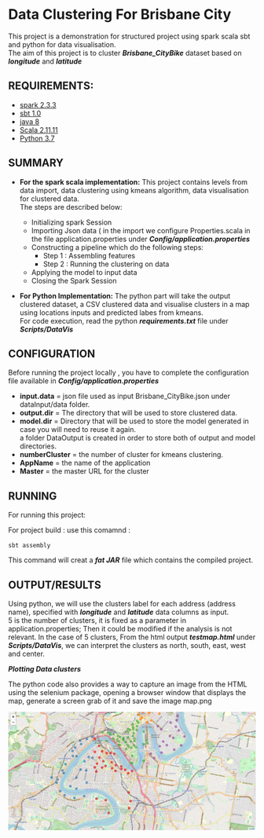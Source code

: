 # Data Clustering For Brisbane City
This project is a demonstration for structured project using spark scala sbt and python for data visualisation.<br />
The aim of this project is to cluster ***Brisbane_CityBike*** dataset based on ***longitude*** and ***latitude***

## REQUIREMENTS:

* [spark 2.3.3](https://spark.apache.org/downloads.html)
* [sbt 1.0](https://www.scala-sbt.org/download.html)
* [java 8](https://www.oracle.com/technetwork/java/javaee/downloads/jdk8-downloads-2133151.html)
* [Scala 2.11.11](https://www.scala-lang.org/download/)
* [Python 3.7](https://www.anaconda.com/distribution/)


## SUMMARY
* **For the spark scala implementation:** 
This project contains levels from data import, data clustering using kmeans algorithm, data visualisation for clustered data. <br />
The steps are described below:<br />
    * Initializing spark Session <br />
    * Importing Json data ( in the import we configure Properties.scala in the file application.properties under ***Config/application.properties*** <br />
    * Constructing a pipeline which do the following steps: <br />
        * Step 1 : Assembling features <br />
        * Step 2 : Running the clustering on data <br />
    * Applying the model to input data<br />
    * Closing the Spark Session<br />


* **For Python Implementation:** 
The python part will take the output clustered dataset, a CSV clustered data and visualise clusters in a map using
locations inputs and predicted labes from kmeans. <br />
For code execution, read the python ***requirements.txt*** file under ***Scripts/DataVis*** <br />


## CONFIGURATION
Before running the project locally , you have to complete the configuration file available in ***Config/application.properties*** <br />
* **input.data** = json file used as input Brisbane_CityBike.json under dataInput/data folder.<br />
* **output.dir** = The directory that will be used to store clustered data.<br />
* **model.dir** =  Directory that will be used to store the model generated in case you will need to reuse it again.<br />
	a folder  DataOutput is created in order to store both of output and model directories.<br />
* **numberCluster** = the number of cluster for kmeans clustering.<br />
* **AppName** = the name of the application
* **Master** = the master URL for the cluster 

## RUNNING
For running this project: 

For project build : use  this comamnd : 

	sbt assembly
	
This command will creat a ***fat JAR*** file which contains the compiled project.


## OUTPUT/RESULTS
Using python, we will use the clusters label for each address (address name),
specified with ***longitude*** and ***latitude*** data columns as input.<br />
5 is the number of clusters, it is fixed as a parameter in application.properties;
Then it  could be modified if the analysis is not relevant. 
In the case of 5 clusters, From the html output ***testmap.html*** under ***Scripts/DataVis***,
we can interpret the clusters as north, south, east, west and center.

***Plotting Data clusters*** <br />

The python code also provides a way to capture an image from the HTML using the selenium package,
opening a browser window that displays the map, generate a screen grab of it and save the image map.png<br />

![map.png](https://github.com/fatmarekik/SPARK_SBT_TEST/blob/master/map.png)










